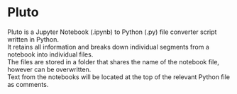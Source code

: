 # Pluto
Pluto is a Jupyter Notebook (.ipynb) to Python (.py) file converter script written in Python.  
It retains all information and breaks down individual segments from a notebook into individual files.  
The files are stored in a folder that shares the name of the notebook file, however can be overwritten.  
Text from the notebooks will be located at the top of the relevant Python file as comments.  
